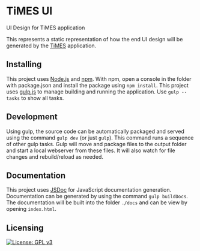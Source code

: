 # TiMES UI
UI Design for TiMES application

This represents a static representation of how the end UI design will be generated by the [TiMES] application.

## Installing

This project uses [Node.js] and [npm]. With npm, open a console in the folder with package.json and install the package using `npm install`. This project uses [gulp.js] to manage building and running the application. Use `gulp --tasks` to show all tasks.

## Development

Using gulp, the source code can be automatically packaged and served using the command `gulp dev` (or just `gulp`). This command runs a sequence of other gulp tasks. Gulp will move and package files to the output folder and start a local webserver from these files. It will also watch for file changes and rebuild/reload as needed.

## Documentation

This project uses [JSDoc] for JavaScript documentation generation. Documentation can be generated by using the command `gulp buildDocs`. The documentation will be built into the folder `./docs` and can be view by opening `index.html`.

[TiMES]: https://github.com/UNO-CSCI4970-SP20-BOB/TiMES "TiMES Repository"
[npm]: https://www.npmjs.com/ "npm's Website"
[Node.js]: https://nodejs.org/ "Node.js's Website"
[gulp.js]: https://gulpjs.com/ "gulp.js's Website"
[JSDoc]: https://jsdoc.app/ "JSDoc's Website"

## Licensing
[![License: GPL v3](https://img.shields.io/badge/License-GPLv3-blue.svg)](https://www.gnu.org/licenses/gpl-3.0)
